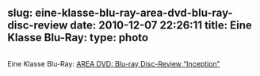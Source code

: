 slug: eine-klasse-blu-ray-area-dvd-blu-ray-disc-review
date: 2010-12-07 22:26:11
title: Eine Klasse Blu-Ray: 
type: photo
---

<a href="http://www.areadvd.de/blu-ray_disc-reviews/2010/Inception_BD.shtml"><img src="{{@asset.url swerner/tumblr/2010-12-07-eine-klasse-blu-ray-area-dvd-blu-ray-disc-review-9c14b6a115.jpeg}}" alt=""/></a>

Eine Klasse Blu-Ray: [AREA DVD: Blu-ray Disc-Review “Inception”](http://www.areadvd.de/blu-ray_disc-reviews/2010/Inception_BD.shtml)
